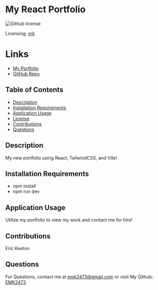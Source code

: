 # My React Portfolio
![Github license](https://img.shields.io/badge/mit-blue.svg)
 
 Licensing: [mit](https://choosealicense.com/licenses/mit/)

# Links
- [My Portfolio](https://magnificent-pithivier-fd5a98.netlify.app/)
- [GitHub Repo](https://github.com/EMK2473/My-React-Portfolio)

## Table of Contents
- [Description](#description)
- [Installation Requirements](#installation-requirements)
- [Application Usage](#application-usage)
- [License](#licensing-information)
- [Contributions](#contributions)
- [Questions](#questions)
## Description
My new portfolio using React, TailwindCSS, and Vite!

## Installation Requirements
- npm install  
- npm run dev

## Application Usage
Utilize my portfolio to view my work and contact me for hire!

## Contributions
Eric Keeton

## Questions
For Questions, contact me at emk2473@gmail.com or visit My Github: [EMK2473](https://github.com/EMK2473)

